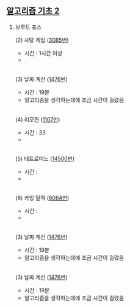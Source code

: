 ## [알고리즘 기초 2](https://code.plus/course/42)

1. 브루트 포스

    (2) 사탕 게임 ([3085번](https://github.com/22000546/ProblemSolving/blob/main/problems/prob1/3085.cpp))
    - 시간 : 1시간 이상
    - 

    <br>

    (3) 날짜 계산 ([1476번](https://github.com/22000546/ProblemSolving/blob/main/problems/prob1/1476.cpp))
    - 시간 : 19분
    - 알고리즘을 생각하는데에 조금 시간이 걸렸음

    <br>

    (4) 리모컨 ([1107번](https://github.com/22000546/ProblemSolving/blob/main/problems/prob1/1107.cpp))
    - 시간 : 33
    - 

    <br>

    (5) 테트로미노 ([14500번](https://github.com/22000546/ProblemSolving/blob/main/problems/prob1/14500.cpp))
    - 시간 : 
    - 

    <br>

    (6) 카잉 달력 ([6064번](https://github.com/22000546/ProblemSolving/blob/main/problems/prob1/6064.cpp))
    - 시간 : 
    - 

    <br>

    (3) 날짜 계산 ([1476번](https://github.com/22000546/ProblemSolving/blob/main/problems/prob1/1476.cpp))
    - 시간 : 19분
    - 알고리즘을 생각하는데에 조금 시간이 걸렸음

    <br>

    (3) 날짜 계산 ([1476번](https://github.com/22000546/ProblemSolving/blob/main/problems/prob1/1476.cpp))
    - 시간 : 19분
    - 알고리즘을 생각하는데에 조금 시간이 걸렸음

    <br>

    <br>
